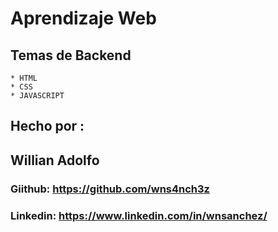 # Aprendizaje Web

## Temas de Backend
    * HTML
    * CSS
    * JAVASCRIPT

## Hecho por :

## Willian Adolfo

### Giithub: https://github.com/wns4nch3z
### Linkedin: https://www.linkedin.com/in/wnsanchez/
